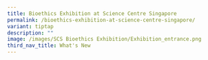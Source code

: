 ```yaml
---
title: Bioethics Exhibition at Science Centre Singapore
permalink: /bioethics-exhibition-at-science-centre-singapore/
variant: tiptap
description: ""
image: /images/SCS Bioethics Exhibition/Exhibition_entrance.png
third_nav_title: What's New
---
```

